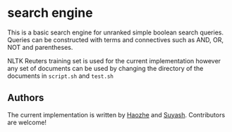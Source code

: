 # search engine

This is a basic search engine for unranked simple boolean search queries. Queries can be constructed with terms and connectives such as AND, OR, NOT and parentheses.

NLTK Reuters training set is used for the current implementation however any set of documents can be used by changing the directory of the documents in `script.sh` and `test.sh`

## Authors
The current implementation is written by [Haozhe](https://www.github.com/Haozhe321) and [Suyash](https://www.github.com/sushinoya). Contributors are welcome!
